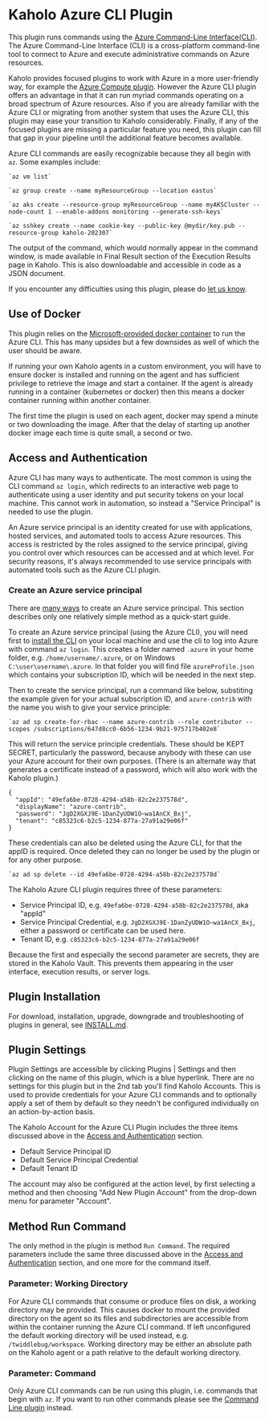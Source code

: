 # Kaholo Azure CLI Plugin
This plugin runs commands using the [Azure Command-Line Interface(CLI)](https://docs.microsoft.com/en-us/cli/azure/). The Azure Command-Line Interface (CLI) is a cross-platform command-line tool to connect to Azure and execute administrative commands on Azure resources.

Kaholo provides focused plugins to work with Azure in a more user-friendly way, for example the [Azure Compute plugin](https://github.com/Kaholo/kaholo-plugin-azure-compute). However the Azure CLI plugin offers an advantage in that it can run myriad commands operating on a broad spectrum of Azure resources. Also if you are already familiar with the Azure CLI or migrating from another system that uses the Azure CLI, this plugin may ease your transition to Kaholo considerably. Finally, if any of the focused plugins are missing a particular feature you need, this plugin can fill that gap in your pipeline until the additional feature becomes available.

Azure CLI commands are easily recognizable because they all begin with `az`. Some examples include:

    `az vm list`

    `az group create --name myResourceGroup --location eastus`

    `az aks create --resource-group myResourceGroup --name myAKSCluster --node-count 1 --enable-addons monitoring --generate-ssh-keys`

    `az sshkey create --name cookie-key --public-key @mydir/key.pub --resource-group kaholo-202307`

The output of the command, which would normally appear in the command window, is made available in Final Result section of the Execution Results page in Kaholo. This is also downloadable and accessible in code as a JSON document.

If you encounter any difficulties using this plugin, please do [let us know](https://kaholo.io/contact/).

## Use of Docker
This plugin relies on the [Microsoft-provided docker container](https://docs.microsoft.com/en-us/cli/azure/run-azure-cli-docker) to run the Azure CLI. This has many upsides but a few downsides as well of which the user should be aware.

If running your own Kaholo agents in a custom environment, you will have to ensure docker is installed and running on the agent and has sufficient privilege to retrieve the image and start a container. If the agent is already running in a container (kubernetes or docker) then this means a docker container running within another container.

The first time the plugin is used on each agent, docker may spend a minute or two downloading the image. After that the delay of starting up another docker image each time is quite small, a second or two.

## Access and Authentication
Azure CLI has many ways to authenticate. The most common is using the CLI command `az login`, which redirects to an interactive web page to authenticate using a user identity and put security tokens on your local machine. This cannot work in automation, so instead a "Service Principal" is needed to use the plugin.

An Azure service principal is an identity created for use with applications, hosted services, and automated tools to access Azure resources. This access is restricted by the roles assigned to the service principal, giving you control over which resources can be accessed and at which level. For security reasons, it's always recommended to use service principals with automated tools such as the Azure CLI plugin.

### Create an Azure service principal ###
There are [many ways](https://docs.microsoft.com/en-us/cli/azure/create-an-azure-service-principal-azure-cli) to create an Azure service principal. This section describes only one relatively simple method as a quick-start guide.

To create an Azure service principal (using the Azure CLI), you will need first to [install the CLI](https://docs.microsoft.com/en-us/cli/azure/install-azure-cli) on your local machine and use the cli to log into Azure with command `az login`. This creates a folder named `.azure` in your home folder, e.g. `/home/username/.azure`, or on Windows `C:\user\username\.azure`. In that folder you will find file `azureProfile.json` which contains your subscription ID, which will be needed in the next step.

Then to create the service principal, run a command like below, substiting the example given for your actual subscription ID, and `azure-contrib` with the name you wish to give your service principle:

    `az ad sp create-for-rbac --name azure-contrib --role contributor --scopes /subscriptions/647d8cc0-6b56-1234-9b21-975717b402e8`

This will return the service principle credentials. These should be KEPT SECRET, particularly the password, because anybody with these can use your Azure account for their own purposes. (There is an alternate way that generates a certificate instead of a password, which will also work with the Kaholo plugin.)

    {
      "appId": "49efa6be-0728-4294-a58b-82c2e237578d",
      "displayName": "azure-contrib",
      "password": "JgD2XGXJ9E-1DanZyUDW1O~wa1AnCX_Bxj",
      "tenant": "c85323c6-b2c5-1234-877a-27a91a29e06f"
    }

These credentials can also be deleted using the Azure CLI, for that the appID is required. Once deleted they can no longer be used by the plugin or for any other purpose.

    `az ad sp delete --id 49efa6be-0728-4294-a58b-82c2e237578d`

The Kaholo Azure CLI plugin requires three of these parameters:
* Service Principal ID, e.g. `49efa6be-0728-4294-a58b-82c2e237578d`, aka "appId"
* Service Principal Credential, e.g. `JgD2XGXJ9E-1DanZyUDW1O~wa1AnCX_Bxj`, either a password or certificate can be used here.
* Tenant ID, e.g. `c85323c6-b2c5-1234-877a-27a91a29e06f`

Because the first and especially the second parameter are secrets, they are stored in the Kaholo Vault. This prevents them appearing in the user interface, execution results, or server logs.

## Plugin Installation
For download, installation, upgrade, downgrade and troubleshooting of plugins in general, see [INSTALL.md](./INSTALL.md).

## Plugin Settings
Plugin Settings are accessible by clicking Plugins | Settings and then clicking on the name of this plugin, which is a blue hyperlink. There are no settings for this plugin but in the 2nd tab you'll find Kaholo Accounts. This is used to provide credentials for your Azure CLI commands and to optionally apply a set of them by default so they needn't be configured individually on an action-by-action basis.

The Kaholo Account for the Azure CLI Plugin includes the three items discussed above in the [Access and Authentication](#Access-and-Authentication) section.

* Default Service Principal ID
* Default Service Principal Credential
* Default Tenant ID

The account may also be configured at the action level, by first selecting a method and then choosing "Add New Plugin Account" from the drop-down menu for parameter "Account".

## Method Run Command ##
The only method in the plugin is method `Run Command`. The required parameters include the same three discussed above in the [Access and Authentication](#Access-and-Authentication) section, and one more for the command itself.

### Parameter: Working Directory
For Azure CLI commands that consume or produce files on disk, a working directory may be provided. This causes docker to mount the provided directory on the agent so its files and subdirectories are accessible from within the container running the Azure CLI command. If left unconfigured the default working directory will be used instead, e.g. `/twiddlebug/workspace`. Working directory may be either an absolute path on the Kaholo agent or a path relative to the default working directory.

### Parameter: Command
Only Azure CLI commands can be run using this plugin, i.e. commands that begin with `az`. If you want to run other commands please see the [Command Line plugin](https://github.com/Kaholo/kaholo-plugin-cmd) instead.